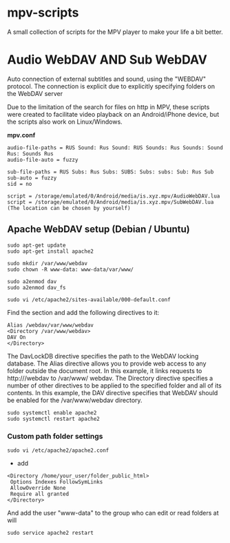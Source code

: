 # mpv-scripts
A small collection of scripts for the MPV player to make your life a bit better.

# Audio WebDAV AND Sub WebDAV
Auto connection of external subtitles and sound, using the "WEBDAV" protocol. The connection is explicit due to explicitly specifying folders on the WebDAV server

Due to the limitation of the search for files on http in MPV, these scripts were created to facilitate video playback on an Android/iPhone device, but the scripts also work on Linux/Windows.

**mpv.conf**
```
audio-file-paths = RUS Sound: Rus Sound: RUS Sounds: Rus Sounds: Sound Rus: Sounds Rus
audio-file-auto = fuzzy

sub-file-paths = RUS Subs: Rus Subs: SUBS: Subs: subs: Sub: Rus Sub
sub-auto = fuzzy
sid = no

script = /storage/emulated/0/Android/media/is.xyz.mpv/AudioWebDAV.lua
script = /storage/emulated/0/Android/media/is.xyz.mpv/SubWebDAV.lua
(The location can be chosen by yourself)
```
## Apache WebDAV setup (Debian / Ubuntu)

```
sudo apt-get update
sudo apt-get install apache2
```
```
sudo mkdir /var/www/webdav
sudo chown -R www-data: www-data/var/www/
```
```
sudo a2enmod dav
sudo a2enmod dav_fs
```
```
sudo vi /etc/apache2/sites-available/000-default.conf
```
Find the **<VirtualHost>** section and add the following directives to it:

```
Alias /webdav/var/www/webdav
<Directory /var/www/webdav>
DAV On
</Directory>
```

The DavLockDB directive specifies the path to the WebDAV locking database.
The Alias directive allows you to provide web access to any folder outside the document root. In this example, it links requests to http://<hostname>/webdav to /var/www/ webdav.
The Directory directive specifies a number of other directives to be applied to the specified folder and all of its contents. In this example, the DAV directive specifies that WebDAV should be enabled for the /var/www/webdav directory.
```
sudo systemctl enable apache2
sudo systemctl restart apache2
```

### Custom path folder settings
```
sudo vi /etc/apache2/apache2.conf
```
+ add
```
<Directory /home/your_user/folder_public_html>
 Options Indexes FollowSymLinks
 AllowOverride None
 Require all granted
</Directory>
```
And add the user "www-data" to the group who can edit or read folders at will
```
sudo service apache2 restart
```
